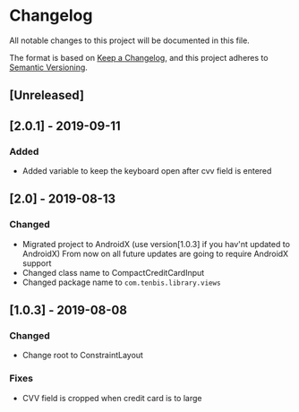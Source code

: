 # Changelog
All notable changes to this project will be documented in this file.

The format is based on [Keep a Changelog](https://keepachangelog.com/en/1.0.0/),
and this project adheres to [Semantic Versioning](https://semver.org/spec/v2.0.0.html).

## [Unreleased]


 ## [2.0.1] - 2019-09-11
 ### Added
  - Added variable to keep the keyboard open after cvv field is entered
  
## [2.0] - 2019-08-13
### Changed
 - Migrated project to AndroidX (use version[1.0.3] if you hav'nt updated to AndroidX)
   From now on all future updates are going to require AndroidX support
 - Changed class name to CompactCreditCardInput
 - Changed package name to `com.tenbis.library.views`
 
 ## [1.0.3] - 2019-08-08
 ### Changed
  - Change root to ConstraintLayout
  
### Fixes
  - CVV field is cropped when credit card is to large
